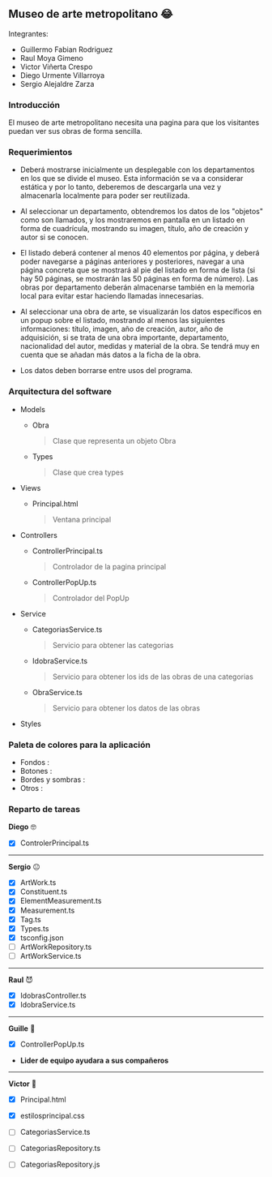 ## Museo de arte metropolitano :joy:

Integrantes:
- Guillermo Fabian Rodriguez
- Raul Moya Gimeno
- Victor Viñerta Crespo
- Diego Urmente Villarroya
- Sergio Alejaldre Zarza

### Introducción
El museo de arte metropolitano necesita una pagina para que los visitantes puedan ver sus obras de forma sencilla.

### Requerimientos
* Deberá mostrarse inicialmente un desplegable con los departamentos en los que se divide el museo. Esta información se va a considerar estática y por lo tanto, deberemos de descargarla una vez y almacenarla localmente para poder ser reutilizada.

* Al seleccionar un departamento, obtendremos los datos de los "objetos" como son llamados, y los mostraremos en pantalla en un listado en forma de cuadrícula, mostrando su imagen, título, año de creación y autor si se conocen.

* El listado deberá contener al menos 40 elementos por página, y deberá poder navegarse a páginas anteriores y posteriores, navegar a una página concreta que se mostrará al pie del listado en forma de lista (si hay 50 páginas, se mostrarán las 50 páginas en forma de número). Las obras por departamento deberán almacenarse también en la memoria local para evitar estar haciendo llamadas innecesarias.

* Al seleccionar una obra de arte, se visualizarán los datos específicos en un popup sobre el listado, mostrando al menos las siguientes informaciones: título, imagen, año de creación, autor, año de adquisición, si se trata de una obra importante, departamento, nacionalidad del autor, medidas y material de la obra. Se tendrá muy en cuenta que se añadan más datos a la ficha de la obra.

* Los datos deben borrarse entre usos del programa.    

### Arquitectura del software
- Models
    - Obra

      > Clase que representa un objeto Obra

    - Types
 
      > Clase que crea types
    
- Views
    - Principal.html
      
      > Ventana principal
      
- Controllers
    - ControllerPrincipal.ts
      
      > Controlador de la pagina principal

    - ControllerPopUp.ts
    
      > Controlador del PopUp
    
- Service
    - CategoriasService.ts
 
      > Servicio para obtener las categorias
    
    - IdobraService.ts
 
      > Servicio para obtener los ids de las obras de una categorias
    
    - ObraService.ts
 
      > Servicio para obtener los datos de las obras
    
- Styles
  

### Paleta de colores para la aplicación
- Fondos : 
- Botones : 
- Bordes y sombras : 
- Otros : 

### Reparto de tareas
**Diego** 🤓
- [x] ControlerPrincipal.ts
---
**Sergio** 😐
- [x] ArtWork.ts
- [x] Constituent.ts
- [x] ElementMeasurement.ts
- [x] Measurement.ts
- [x] Tag.ts
- [x] Types.ts
- [x] tsconfig.json
- [ ] ArtWorkRepository.ts
- [ ] ArtWorkService.ts
---
**Raul** 😈
- [x] IdobrasController.ts
- [x] IdobraService.ts
---
**Guille** 🐧
- [x] ControllerPopUp.ts
- **Lider de equipo ayudara a sus compañeros**
---
**Victor** 🧓
- [x] Principal.html
- [x] estilosprincipal.css
- [ ] CategoriasService.ts
- [ ] CategoriasRepository.ts
- [ ] CategoriasRepository.js

